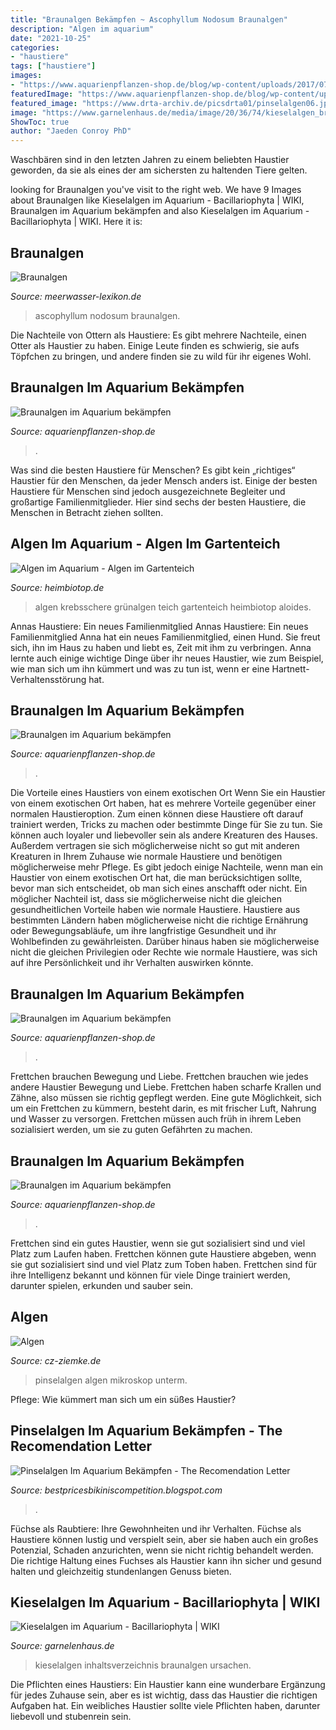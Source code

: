```yaml
---
title: "Braunalgen Bekämpfen ~ Ascophyllum Nodosum Braunalgen"
description: "Algen im aquarium"
date: "2021-10-25"
categories:
- "haustiere"
tags: ["haustiere"]
images:
- "https://www.aquarienpflanzen-shop.de/blog/wp-content/uploads/2017/07/Braunalgen_3.jpg"
featuredImage: "https://www.aquarienpflanzen-shop.de/blog/wp-content/uploads/2017/07/Braunalgen_3-150x150.jpg"
featured_image: "https://www.drta-archiv.de/picsdrta01/pinselalgen06.jpg"
image: "https://www.garnelenhaus.de/media/image/20/36/74/kieselalgen_braunalgen_diatomeen_aquarium_assimilieren_200x200@2x.jpg"
ShowToc: true
author: "Jaeden Conroy PhD"
---
```



Waschbären sind in den letzten Jahren zu einem beliebten Haustier geworden, da sie als eines der am sichersten zu haltenden Tiere gelten.

	

		
looking for Braunalgen you've visit to the right web. We have 9 Images about Braunalgen like Kieselalgen im Aquarium - Bacillariophyta | WIKI, Braunalgen im Aquarium bekämpfen and also Kieselalgen im Aquarium - Bacillariophyta | WIKI. Here it is:
		
    
## Braunalgen

<img loading=lazy src="https://www.meerwasser-lexikon.de/imgThumb/28202_YBTZeZS1Zq.jpg" onerror="this.onerror=null;this.src='https://tse4.mm.bing.net/th?id=OIP.RHCIJgmqLcVwvirAe-cbJQAAAA&amp;pid=15.1';" alt="Braunalgen">

_Source: meerwasser-lexikon.de_

>ascophyllum nodosum braunalgen. 

	

Die Nachteile von Ottern als Haustiere: Es gibt mehrere Nachteile, einen Otter als Haustier zu haben. Einige Leute finden es schwierig, sie aufs Töpfchen zu bringen, und andere finden sie zu wild für ihr eigenes Wohl.

    
## Braunalgen Im Aquarium Bekämpfen

<img loading=lazy src="https://www.aquarienpflanzen-shop.de/blog/wp-content/uploads/2017/05/Fadenalgen_titel-150x97.jpg" onerror="this.onerror=null;this.src='https://tse2.mm.bing.net/th?id=OIP.9Y7Cq0Ir-FsWYZx4j-WLeAAAAA&amp;pid=15.1';" alt="Braunalgen im Aquarium bekämpfen">

_Source: aquarienpflanzen-shop.de_

>. 

	

Was sind die besten Haustiere für Menschen?
Es gibt kein „richtiges“ Haustier für den Menschen, da jeder Mensch anders ist. Einige der besten Haustiere für Menschen sind jedoch ausgezeichnete Begleiter und großartige Familienmitglieder. Hier sind sechs der besten Haustiere, die Menschen in Betracht ziehen sollten.

    
## Algen Im Aquarium - Algen Im Gartenteich

<img loading=lazy src="https://www.heimbiotop.de/Stratiotes_aloides_Algen.jpg" onerror="this.onerror=null;this.src='https://tse3.mm.bing.net/th?id=OIP.Rt8zMn8dP7d9fKJqHYzT2wAAAA&amp;pid=15.1';" alt="Algen im Aquarium - Algen im Gartenteich">

_Source: heimbiotop.de_

>algen krebsschere grünalgen teich gartenteich heimbiotop aloides. 

	

Annas Haustiere: Ein neues Familienmitglied
Annas Haustiere: Ein neues Familienmitglied
Anna hat ein neues Familienmitglied, einen Hund. Sie freut sich, ihn im Haus zu haben und liebt es, Zeit mit ihm zu verbringen. Anna lernte auch einige wichtige Dinge über ihr neues Haustier, wie zum Beispiel, wie man sich um ihn kümmert und was zu tun ist, wenn er eine Hartnett-Verhaltensstörung hat.

    
## Braunalgen Im Aquarium Bekämpfen

<img loading=lazy src="https://www.aquarienpflanzen-shop.de/blog/wp-content/uploads/2017/07/Braunalgen_3-150x150.jpg" onerror="this.onerror=null;this.src='https://tse4.mm.bing.net/th?id=OIP.TmwELXS5O9Zs1yY9ZEK9CgAAAA&amp;pid=15.1';" alt="Braunalgen im Aquarium bekämpfen">

_Source: aquarienpflanzen-shop.de_

>. 

	

Die Vorteile eines Haustiers von einem exotischen Ort
Wenn Sie ein Haustier von einem exotischen Ort haben, hat es mehrere Vorteile gegenüber einer normalen Haustieroption. Zum einen können diese Haustiere oft darauf trainiert werden, Tricks zu machen oder bestimmte Dinge für Sie zu tun. Sie können auch loyaler und liebevoller sein als andere Kreaturen des Hauses. Außerdem vertragen sie sich möglicherweise nicht so gut mit anderen Kreaturen in Ihrem Zuhause wie normale Haustiere und benötigen möglicherweise mehr Pflege. Es gibt jedoch einige Nachteile, wenn man ein Haustier von einem exotischen Ort hat, die man berücksichtigen sollte, bevor man sich entscheidet, ob man sich eines anschafft oder nicht.
Ein möglicher Nachteil ist, dass sie möglicherweise nicht die gleichen gesundheitlichen Vorteile haben wie normale Haustiere. Haustiere aus bestimmten Ländern haben möglicherweise nicht die richtige Ernährung oder Bewegungsabläufe, um ihre langfristige Gesundheit und ihr Wohlbefinden zu gewährleisten. Darüber hinaus haben sie möglicherweise nicht die gleichen Privilegien oder Rechte wie normale Haustiere, was sich auf ihre Persönlichkeit und ihr Verhalten auswirken könnte.

    
## Braunalgen Im Aquarium Bekämpfen

<img loading=lazy src="https://www.aquarienpflanzen-shop.de/blog/wp-content/uploads/2017/07/Braunalgen_3.jpg" onerror="this.onerror=null;this.src='https://tse3.mm.bing.net/th?id=OIP.P3dlF1RodPtc4OzSCKwbFQHaHa&amp;pid=15.1';" alt="Braunalgen im Aquarium bekämpfen">

_Source: aquarienpflanzen-shop.de_

>. 

	

Frettchen brauchen Bewegung und Liebe.
Frettchen brauchen wie jedes andere Haustier Bewegung und Liebe. Frettchen haben scharfe Krallen und Zähne, also müssen sie richtig gepflegt werden. Eine gute Möglichkeit, sich um ein Frettchen zu kümmern, besteht darin, es mit frischer Luft, Nahrung und Wasser zu versorgen. Frettchen müssen auch früh in ihrem Leben sozialisiert werden, um sie zu guten Gefährten zu machen.

    
## Braunalgen Im Aquarium Bekämpfen

<img loading=lazy src="https://www.aquarienpflanzen-shop.de/blog/wp-content/uploads/2017/07/Braunalgen_4-1024x1024.jpg" onerror="this.onerror=null;this.src='https://tse2.mm.bing.net/th?id=OIP.7_Dv-XWrA_35LetfeFGexwHaHa&amp;pid=15.1';" alt="Braunalgen im Aquarium bekämpfen">

_Source: aquarienpflanzen-shop.de_

>. 

	

Frettchen sind ein gutes Haustier, wenn sie gut sozialisiert sind und viel Platz zum Laufen haben.
Frettchen können gute Haustiere abgeben, wenn sie gut sozialisiert sind und viel Platz zum Toben haben. Frettchen sind für ihre Intelligenz bekannt und können für viele Dinge trainiert werden, darunter spielen, erkunden und sauber sein.

    
## Algen

<img loading=lazy src="http://cz-ziemke.de/assets/images/Pinselalgen_1.jpg" onerror="this.onerror=null;this.src='https://tse1.mm.bing.net/th?id=OIP.NFgxPk00XZKcrrXH3BKVgQHaFg&amp;pid=15.1';" alt="Algen">

_Source: cz-ziemke.de_

>pinselalgen algen mikroskop unterm. 

	

Pflege: Wie kümmert man sich um ein süßes Haustier?

    
## Pinselalgen Im Aquarium Bekämpfen - The Recomendation Letter

<img loading=lazy src="https://www.drta-archiv.de/picsdrta01/pinselalgen06.jpg" onerror="this.onerror=null;this.src='https://tse4.mm.bing.net/th?id=OIP.W_pRDjSXF_tSKaSNDpLm6QHaFj&amp;pid=15.1';" alt="Pinselalgen Im Aquarium Bekämpfen - The Recomendation Letter">

_Source: bestpricesbikiniscompetition.blogspot.com_

>. 

	

Füchse als Raubtiere: Ihre Gewohnheiten und ihr Verhalten.
Füchse als Haustiere können lustig und verspielt sein, aber sie haben auch ein großes Potenzial, Schaden anzurichten, wenn sie nicht richtig behandelt werden. Die richtige Haltung eines Fuchses als Haustier kann ihn sicher und gesund halten und gleichzeitig stundenlangen Genuss bieten.

    
## Kieselalgen Im Aquarium - Bacillariophyta | WIKI

<img loading=lazy src="https://www.garnelenhaus.de/media/image/20/36/74/kieselalgen_braunalgen_diatomeen_aquarium_assimilieren_200x200@2x.jpg" onerror="this.onerror=null;this.src='https://tse2.mm.bing.net/th?id=OIP.l5ECrRtdLrtixde_kgNnzQAAAA&amp;pid=15.1';" alt="Kieselalgen im Aquarium - Bacillariophyta | WIKI">

_Source: garnelenhaus.de_

>kieselalgen inhaltsverzeichnis braunalgen ursachen. 

	

Die Pflichten eines Haustiers:
Ein Haustier kann eine wunderbare Ergänzung für jedes Zuhause sein, aber es ist wichtig, dass das Haustier die richtigen Aufgaben hat. Ein weibliches Haustier sollte viele Pflichten haben, darunter liebevoll und stubenrein sein.

